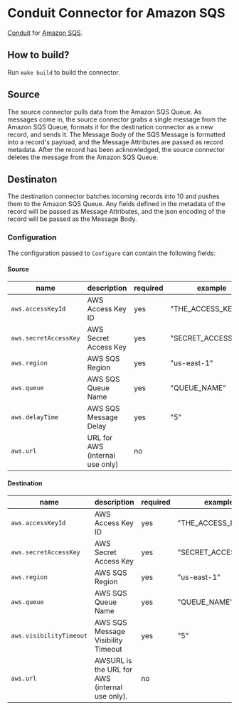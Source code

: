 # Conduit Connector for Amazon SQS

[Conduit](https://conduit.io) for [Amazon SQS](https://docs.aws.amazon.com/AWSSimpleQueueService/latest/SQSDeveloperGuide/welcome.html).

## How to build?

Run `make build` to build the connector.

## Source

The source connector pulls data from the Amazon SQS Queue. As messages come in, the source connector grabs a single message from the Amazon SQS Queue, formats it for the destination connector as a new record, and sends it. The Message Body of the SQS Message is formatted into a record's payload, and the Message Attributes are passed as record metadata. After the record has been acknowledged, the source connector deletes the message from the Amazon SQS Queue.

## Destinaton

The destination connector batches incoming records into 10 and pushes them to the Amazon SQS Queue. Any fields defined in the metadata of the record will be passed as Message Attributes, and the json encoding of the record will be passed as the Message Body.

### Configuration

The configuration passed to `Configure` can contain the following fields:

#### Source

| name                  | description                                    | required | example             |
| --------------------- | ---------------------------------------------- | -------- | ------------------- |
| `aws.accessKeyId`     | AWS Access Key ID                              | yes      | "THE_ACCESS_KEY_ID" |
| `aws.secretAccessKey` | AWS Secret Access Key                          | yes      | "SECRET_ACCESS_KEY" |
| `aws.region`          | AWS SQS Region                                 | yes      | "us-east-1"         |
| `aws.queue`           | AWS SQS Queue Name                             | yes      | "QUEUE_NAME"        |
| `aws.delayTime`       | AWS SQS Message Delay                          | yes      | "5"                 |
| `aws.url`             | URL for AWS (internal use only)  | no       |                     |

#### Destination

| name                    | description                                    | required | example             |
| ----------------------- | ---------------------------------------------- | -------- | ------------------- |
| `aws.accessKeyId`       | AWS Access Key ID                              | yes      | "THE_ACCESS_KEY_ID" |
| `aws.secretAccessKey`   | AWS Secret Access Key                          | yes      | "SECRET_ACCESS_KEY" |
| `aws.region`            | AWS SQS Region                                 | yes      | "us-east-1"         |
| `aws.queue`             | AWS SQS Queue Name                             | yes      | "QUEUE_NAME"        |
| `aws.visibilityTimeout` | AWS SQS Message Visibility Timeout             | yes      | "5"                 |
| `aws.url`               | AWSURL is the URL for AWS (internal use only). | no       |                     |
